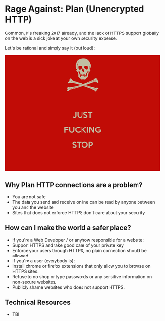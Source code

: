 # Rage Against: Plan (Unencrypted HTTP)

Common, it's freaking 2017 already, and the lack of HTTPS support globally on the web is a sick joke at your own security expense.

Let's be rational and simply say it (out loud):

![Just Fucking Stop!](https://raw.githubusercontent.com/rage-against/plain-http/master/stop.jpg)

## Why Plan HTTP connections are a problem?
 - You are not safe
  - The data you send and receive online can be read by anyone between you and the website
 - Sites that does not enforce HTTPS don't care about your security
 
## How can I make the world a safer place?
 
 - If you're a Web Developer / or anyhow responsible for a website:
  - Support HTTPS and take good care of your private key
  - Enforce your users through HTTPS, no plain connection should be allowed.
 - If you're a user (everybody is):
  - Install chrome or firefox extensions that only allow you to browse on HTTPS sites.
  - Refuse to no shop or type passwords or any sensitive information on non-secure websites.
  - Publicly shame websites who does not support HTTPS.
 
## Technical Resources
- TBI
